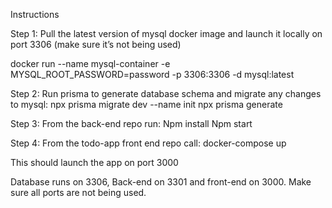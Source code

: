 Instructions

Step 1:
Pull the latest version of mysql docker image and launch it locally on port 3306 (make sure it’s not being used)

docker run --name mysql-container -e MYSQL_ROOT_PASSWORD=password -p 3306:3306 -d mysql:latest

Step 2:
Run prisma to generate database schema and migrate any changes to mysql: 
npx prisma migrate dev --name init 
npx prisma generate

Step 3:
From the back-end repo run:
Npm install
Npm start

Step 4:
From the todo-app front end repo call:
docker-compose up 

This should launch the app on port 3000

Database runs on 3306, Back-end on 3301 and front-end on 3000. Make sure all ports are not being used.
